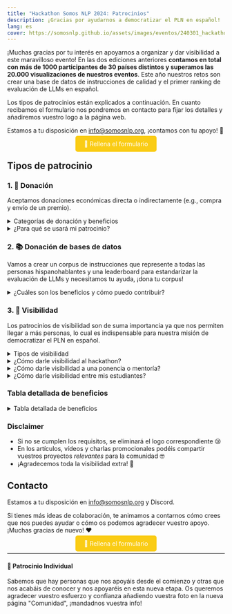 ```yaml
---
title: "Hackathon Somos NLP 2024: Patrocinios"
description: ¡Gracias por ayudarnos a democratizar el PLN en español!
lang: es
cover: https://somosnlp.github.io/assets/images/eventos/240301_hackathon.jpg
---
```


¡Muchas gracias por tu interés en apoyarnos a organizar y dar visibilidad a este maravilloso evento! En las dos ediciones anteriores **contamos en total con más de 1000 participantes de 30 países distintos y superamos las 20.000 visualizaciones de nuestros eventos**. Este año nuestros retos son crear una base de datos de instrucciones de calidad y el primer ranking de evaluación de LLMs en español.

Los tipos de patrocinios están explicados a continuación. En cuanto recibamos el formulario nos pondremos en contacto para fijar los detalles y añadiremos vuestro logo a la página web.

Estamos a tu disposición en info@somosnlp.org, ¡contamos con tu apoyo! 💪

<center><a href="https://forms.gle/sEkxstwbJSRYpgDa8" target="_blank" style="background-color:#FACC15; color:white; padding:10px 20px; text-decoration:none; border-radius:5px;">📝 Rellena el formulario</a></center>

## Tipos de patrocinio

### 1. 🚀 Donación

Aceptamos donaciones económicas directa o indirectamente (e.g., compra y envío de un premio).

<details closed>
<summary>Categorías de donación y beneficios</summary>

- **🥇 Oro**, donación total valorada en 1000€: logo grande en primer puesto, máxima visibilidad en RRSS, mención en eventos y posible artículo, vídeo o charla promocional.
- **🥈 Plata**, donación total valorada en 600€: logo mediano en segundo puesto, visibilidad media en RRSS y posible artículo o vídeo promocional.
- **🥉 Bronce**, donación total valorada en 200€: logo mediano en tercer puesto y visibilidad en RRSS.

</details>

<details>
<summary>¿Para qué se usará mi patrocinio?</summary>

Nuestro hackathon es un evento gratuito y sin ánimo de lucro, gracias a los patrocinios Oro, Plata y Bronce podemos garantizar:
- Premios para los equipos ganadores
- Sorteos para todas las personas participantes
- Corpus y GPUs 
- Merchandising
- Streaming de primera calidad
- Buena gestión de este evento internacional online

Para determinar el tipo de patrocinio se calculará el valor total combinando donaciones, premios, corpus y GPUs patrocinadas por cada entidad. Dentro de cada categoría, los logos también se ordenarán por valor total.

Ejemplos de premios y sorteos que podéis patrocinar: beca para un curso de pago, acceso a una plataforma de formación, libros de PLN, merchandising específicamente creado para el hackathon, tiempo de computación, etc.

<center><a href="https://forms.gle/sEkxstwbJSRYpgDa8" target="_blank" style="background-color:#FACC15; color:white; margin:20px 20px; padding:10px 20px; text-decoration:none; border-radius:5px;">📝 Rellena el formulario</a></center>

</details>

### 2. 📚 Donación de bases de datos

Vamos a crear un corpus de instrucciones que represente a todas las personas hispanohablantes y una leaderboard para estandarizar la evaluación de LLMs y necesitamos tu ayuda, ¡dona tu corpus!

<details closed>
<summary>¿Cuáles son los beneficios y cómo puedo contribuir?</summary>

- **📚 Corpus**, donación de una base de datos: logo grande, mención en la leaderboard y todo lo relacionado con la evaluación, posible artículo, vídeo o taller promocional relacionado con el corpus.

<center><a href="https://somosnlp.org/donatucorpus" target="_blank" style="background-color:#FACC15; color:white; margin:20px 20px; padding:10px 20px; text-decoration:none; border-radius:5px;">📝 Lee toda la info aquí</a></center>

</details>

### 3. 📣 Visibilidad

Los patrocinios de visibilidad son de suma importancia ya que nos permiten llegar a más personas, lo cual es indispensable para nuestra misión de democratizar el PLN en español.

<details closed>
<summary>Tipos de visibilidad</summary>

- **🤗 Comunidad**, dar visibilidad al hackathon en general: logo pequeño y visibilidad en RRSS.
- **💡 Expert**, dar visibilidad a la ponencia (no promocional) o mentoría impartida por una persona de tu organización: logo pequeño y visibilidad relativa al evento.
- **🎓 Universidad**, dar visibilidad al hackathon entre tu alumnado: logo pequeño y visibilidad en RRSS.

</details>

<details>
<summary>¿Cómo darle visibilidad al hackathon?</summary>

Para consideraros patrocinio de Comunidad os pedimos:
- Publicar posts / mencionar en podcast / newsletter animando a participar antes del 15 de febrero
- Publicar posts animando a participar antes del 1 de marzo
- Publicar posts anunciando los días de keynotes
- Publicar posts / blog anunciando los resultados del hackathon
- RT / comentar las publicaciones en las que os mencionemos

Aclaraciones:
- "Publicar posts" = publicar al menos un post en LinkedIn y un tweet en Twitter (excepto si no tenéis cuenta, obviamente)
- Se facilitará el material visual necesario para los posts
- Recordad siempre mencionar a Somos NLP

<center><a href="https://forms.gle/sEkxstwbJSRYpgDa8" target="_blank" style="background-color:#FACC15; color:white; padding:10px 20px; text-d∫ecoration:none; border-radius:5px;">📝 Rellena el formulario</a></center>

</details>

<details>
<summary>¿Cómo darle visibilidad a una ponencia o mentoría?</summary>

Para que la entidad a la que pertenece la persona que imparte la ponencia/mentoría se considere patrocinadora Expert tiene que:
- Publicar posts / mencionar en podcast / newsletter animando a participar en el hackathon antes del 15 de febrero
- Publicar posts anunciando la keynote/mentoría una semana antes del evento
- Publicar posts anunciando la keynote/mentoría un día antes del evento
- RT / comentar las publicaciones en las que os mencionemos

Notas:
- "Publicar posts" = publicar al menos un post en LinkedIn y un tweet en Twitter (excepto si no tenéis cuenta, obviamente)
- Se facilitará el material visual necesario para los posts
- Recordad siempre mencionar a Somos NLP

Disclaimer: si quieres promocionar tu producto en una charla debes contar con un patrocinio de tipo Oro.

¡Contáctanos ya para compartir tu experiencia!

Enlaces útiles:
- [🔊 Propón una keynote](https://forms.gle/YpUvifDNLG6E56Cy9)
- [🧑‍🏫 Ofrece una mentoría](https://forms.gle/7UmsVDnFmNo1pCrf9)

<center><a href="https://forms.gle/sEkxstwbJSRYpgDa8" target="_blank" style="background-color:#FACC15; color:white; padding:10px 20px; text-decoration:none; border-radius:5px;">📝 Rellena el formulario</a></center>

</details>

<details>
<summary>¿Cómo darle visibilidad entre mis estudiantes?</summary>

Lo que pedimos a las universidades colaboradoras:
- Publicar posts animando a participar antes del 15 de febrero
- Publicar noticia, blog o similar en su página web antes del 23 de febrero
- Publicar posts / blog anunciando los resultados del hackathon, (¡claramente pueden centrarse en los proyectos de sus estudiantes!)
- Presentar al menos 1 equipo de estudiantes al hackathon

Notas:
- "Publicar posts" = publicar al menos un post en LinkedIn y un tweet en Twitter (excepto si no tenéis cuenta, obviamente)
- Se facilitará el material visual necesario para los posts
- Recordad siempre mencionar a Somos NLP

Enlaces útiles:
- [🎓 Info para universidades](https://somosnlp.org/hackathon/universidades)

<center><a href="https://forms.gle/sEkxstwbJSRYpgDa8" target="_blank" style="background-color:#FACC15; color:white; padding:10px 20px; text-decoration:none; border-radius:5px;">📝 Rellena el formulario</a></center>
</details>


### Tabla detallada de beneficios

<details closed>
<summary>Tabla detallada de beneficios</summary>

| | Oro | Plata | Bronce | Corpus | Visibilidad |
|-| --------|-----|-------|--------|-----------|
| Logo en la página web del hackathon y la de registro | ✅ L | ✅ M | ✅ M | ✅ L | ✅ S |
| Logo en la página "Comunidad" (orden) | ✅ 1º | ✅ 2º | ✅ 3º | ✅ 1º | ✅ 4º |
| Agradecimiento en RRSS y anuncio colaboración | ✅ | ✅ | ✅ | ✅ | ✅ |
| Etiquetas en posts (mínimo) | ✅ 15 | ✅ 15 | ✅ 10 | ✅ 10 | ✅ 5 | 
| Post en RRSS presentando vuestra misión y proyectos | ✅ In+X | ✅ In+X | ✅ X | ✅ | ❌ |
| Mención en un artículo describiendo los patrocinios | ✅ | ✅ | ✅ | ✅ | ❌ |
| Mención en directo en la inauguración y clausura | ✅ | ✅ | ❌ | ✅ | ❌ |
| Artículo de blog promocional * | ✅ | ✅ | ❌ | ✅ | ❌ |
| Vídeo promocional (3') * | ✅ | ✅ | ❌ | ✅ | ❌  |
| Charla promocional (30') * | ✅ | ❌ | ❌ | ✅ | ❌ |
| Mención y enlace en la leaderboard | ❌ | ❌ |❌ | ✅ | ❌ |
| Mención en un artículo de blog describiendo la creación de la leaderboard | ❌ | ❌ |❌ | ✅ | ❌ |
<!--
| Aparición en la pantalla de espera antes del comienzo de los eventos | ✅ | ❌ | ❌ | ✅ | ❌ | ❌ |

| Acceso a los CVs de participantes en búsqueda de empleo ?? | ✅ | ✅ | ✅ | ✅ | ❌ | ❌ | 
-->

</details>

### Disclaimer

- Si no se cumplen los requisitos, se eliminará el logo correspondiente 😢
- En los artículos, vídeos y charlas promocionales podéis compartir vuestros proyectos *relevantes* para la comunidad 🤓 
- ¡Agradecemos toda la visibilidad extra! 🤩

## Contacto

Estamos a tu disposición en info@somosnlp.org y Discord.

Si tienes más ideas de colaboración, te animamos a contarnos cómo crees que nos puedes ayudar o cómo os podemos agradecer vuestro apoyo. ¡Muchas gracias de nuevo! ❤️

<center><a href="https://forms.gle/sEkxstwbJSRYpgDa8" target="_blank" style="background-color:#FACC15; color:white; padding:10px 20px; text-decoration:none; border-radius:5px;">📝 Rellena el formulario</a></center>

---

#### 💛 Patrocinio Individual

Sabemos que hay personas que nos apoyáis desde el comienzo y otras que nos acabáis de conocer y nos apoyaréis en esta nueva etapa. Os queremos agradecer vuestro esfuerzo y confianza añadiendo vuestra foto en la nueva página "Comunidad", ¡mandadnos vuestra info!
